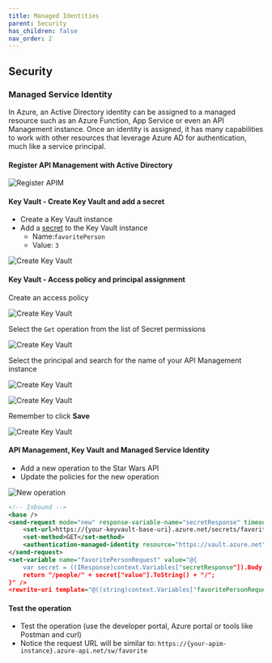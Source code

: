 ```yaml
---
title: Managed Identities
parent: Security
has_children: false
nav_order: 2
---
```


## Security


### Managed Service Identity

In Azure, an Active Directory identity can be assigned to a managed resource such as an Azure Function, App Service or even an API Management instance. Once an identity is assigned, it has many capabilities to work with other resources that leverage Azure AD for authentication, much like a service principal.

#### Register API Management with Active Directory

![Register APIM](../../assets/images/APIMSecurityRegisterPrincipal.png)

#### Key Vault - Create Key Vault and add a secret

- Create a Key Vault instance
- Add a [secret](https://docs.microsoft.com/en-us/azure/key-vault/secrets/quick-create-portal#add-a-secret-to-key-vault) to the Key Vault instance
  - Name:`favoritePerson`
  - Value: `3`

![Create Key Vault](../../assets/images/APIMSecurityCreateKV.png)

#### Key Vault - Access policy and principal assignment

Create an access policy

![Create Key Vault](../../assets/images/APIMSecurityKV1.jpg)

Select the `Get` operation from the list of Secret permissions

![Create Key Vault](../../assets/images/APIMSecurityKV2.jpg)

Select the principal and search for the name of your API Management instance

![Create Key Vault](../../assets/images/APIMSecurityKV3.jpg)

![Create Key Vault](../../assets/images/APIMSecurityKV4.jpg)

Remember to click **Save**

![Create Key Vault](../../assets/images/APIMSecurityKV5.jpg)

#### API Management, Key Vault and Managed Service Identity

- Add a new operation to the Star Wars API
- Update the policies for the new operation

![New operation](../../assets/images/APIMSecurityAddOperation.png)

```xml
<!-- Inbound -->
<base />
<send-request mode="new" response-variable-name="secretResponse" timeout="20" ignore-error="false">
    <set-url>https://{your-keyvault-base-uri}.azure.net/secrets/favoritePerson/?api-version=7.0</set-url>
    <set-method>GET</set-method>
    <authentication-managed-identity resource="https://vault.azure.net" />
</send-request>
<set-variable name="favoritePersonRequest" value="@{
    var secret = ((IResponse)context.Variables["secretResponse"]).Body.As<JObject>();
    return "/people/" + secret["value"].ToString() + "/";
}" />
<rewrite-uri template="@((string)context.Variables["favoritePersonRequest"])" />
```

#### Test the operation

- Test the operation (use the developer portal, Azure portal or tools like Postman and curl)
- Notice the request URL will be similar to: `https://{your-apim-instance}.azure-api.net/sw/favorite`

